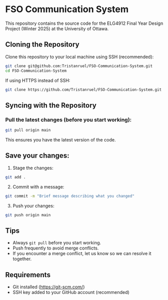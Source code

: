 # FSO Communication System

This repository contains the source code for the ELG4912 Final Year Design Project (Winter 2025) at the University of Ottawa.

## Cloning the Repository

Clone this repository to your local machine using SSH (recommended):

```bash
git clone git@github.com:Tristanruel/FSO-Communication-System.git
cd FSO-Communication-System
```
If using HTTPS instead of SSH:
```bash
git clone https://github.com/Tristanruel/FSO-Communication-System.git
```
## Syncing with the Repository

### Pull the latest changes (before you start working):
```bash
git pull origin main
```
This ensures you have the latest version of the code.

## Save your changes:
1. Stage the changes:
```bash
git add .
```
2. Commit with a message:
```bash
git commit -m "Brief message describing what you changed"
```
3. Push your changes:
```bash
git push origin main
```

## Tips
- Always ```git pull``` before you start working.
- Push frequently to avoid merge conflicts.
- If you encounter a merge conflict, let us know so we can resolve it together.

## Requirements
- Git installed (https://git-scm.com/)
- SSH key added to your GitHub account (recommended)
